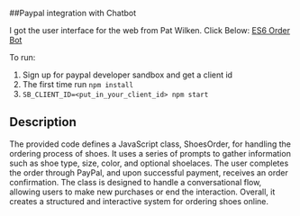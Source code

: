 ##Paypal integration with Chatbot

I got the user interface for the web from Pat Wilken. Click Below:
<a href="https://github.com/tonazih/Week4" target="_blank">ES6 Order Bot</a>


To run:

1. Sign up for paypal developer sandbox and get a client id
2. The first time run `npm install`
3. `SB_CLIENT_ID=<put_in_your_client_id> npm start`

## Description
The provided code defines a JavaScript class, ShoesOrder, for handling the ordering process of shoes. It uses a series of prompts to gather information such as shoe type, size, color, and optional shoelaces. The user completes the order through PayPal, and upon successful payment, receives an order confirmation. The class is designed to handle a conversational flow, allowing users to make new purchases or end the interaction. Overall, it creates a structured and interactive system for ordering shoes online.
